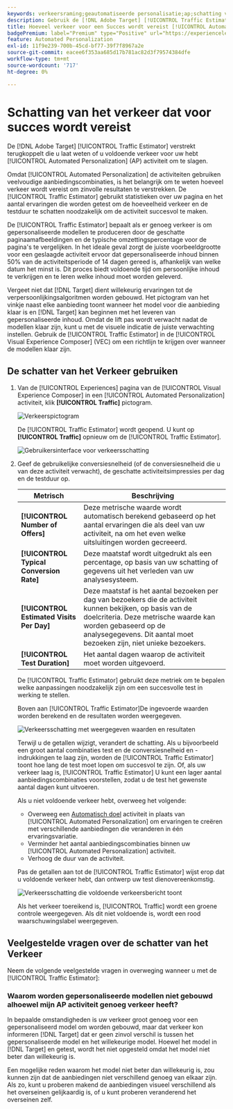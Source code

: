 ```yaml
---
keywords: verkeersraming;geautomatiseerde personalisatie;ap;schatting van verkeer
description: Gebruik de [!DNL Adobe Target] [!UICONTROL Traffic Estimator] om te bepalen of u voldoende verkeer voor uw [!UICONTROL Automated Personalization] activiteit om te slagen.
title: Hoeveel verkeer voor een Succes wordt vereist [!UICONTROL Automated Personalization] Activiteit?
badgePremium: label="Premium" type="Positive" url="https://experienceleague.adobe.com/docs/target/using/introduction/intro.html?lang=en#premium newtab=true" tooltip="Zie wat er in Target Premium is opgenomen."
feature: Automated Personalization
exl-id: 11f9e239-700b-45cd-bf77-39f7f8967a2e
source-git-commit: eacee6f353aa685d17b781ac82d3f79574384dfe
workflow-type: tm+mt
source-wordcount: '717'
ht-degree: 0%

---
```


# Schatting van het verkeer dat voor succes wordt vereist

De [!DNL Adobe Target] [!UICONTROL Traffic Estimator] verstrekt terugkoppelt die u laat weten of u voldoende verkeer voor uw hebt [!UICONTROL Automated Personalization] (AP) activiteit om te slagen.

Omdat [!UICONTROL Automated Personalization] de activiteiten gebruiken veelvoudige aanbiedingscombinaties, is het belangrijk om te weten hoeveel verkeer wordt vereist om zinvolle resultaten te verstrekken. De [!UICONTROL Traffic Estimator] gebruikt statistieken over uw pagina en het aantal ervaringen die worden getest om de hoeveelheid verkeer en de testduur te schatten noodzakelijk om de activiteit succesvol te maken.

De [!UICONTROL Traffic Estimator] bepaalt als er genoeg verkeer is om gepersonaliseerde modellen te produceren door de geschatte paginaamafbeeldingen en de typische omzettingspercentage voor de pagina&#39;s te vergelijken. In het ideale geval zorgt de juiste voorbeeldgrootte voor een geslaagde activiteit ervoor dat gepersonaliseerde inhoud binnen 50% van de activiteitsperiode of 14 dagen gereed is, afhankelijk van welke datum het minst is. Dit proces biedt voldoende tijd om persoonlijke inhoud te verkrijgen en te leren welke inhoud moet worden geleverd.

Vergeet niet dat [!DNL Target] dient willekeurig ervaringen tot de verpersoonlijkingsalgoritmen worden gebouwd. Het pictogram van het vinkje naast elke aanbieding toont wanneer het model voor die aanbieding klaar is en [!DNL Target] kan beginnen met het leveren van gepersonaliseerde inhoud. Omdat de lift pas wordt verwacht nadat de modellen klaar zijn, kunt u met de visuele indicatie de juiste verwachting instellen. Gebruik de [!UICONTROL Traffic Estimator] in de [!UICONTROL Visual Experience Composer] (VEC) om een richtlijn te krijgen over wanneer de modellen klaar zijn.

## De schatter van het Verkeer gebruiken

1. Van de [!UICONTROL Experiences] pagina van de [!UICONTROL Visual Experience Composer] in een [!UICONTROL Automated Personalization] activiteit, klik  **[!UICONTROL Traffic]** pictogram.

   ![Verkeerspictogram](/help/main/c-activities/t-automated-personalization/assets/icon-traffic.png)

   De [!UICONTROL Traffic Estimator] wordt geopend. U kunt op **[!UICONTROL Traffic]** opnieuw om de [!UICONTROL Traffic Estimator].

   ![Gebruikersinterface voor verkeersschatting](assets/ap_est.png)

1. Geef de gebruikelijke conversiesnelheid (of de conversiesnelheid die u van deze activiteit verwacht), de geschatte activiteitsimpressies per dag en de testduur op.

   | Metrisch | Beschrijving |
   | --- | --- |
   | **[!UICONTROL Number of Offers]** | Deze metrische waarde wordt automatisch berekend gebaseerd op het aantal ervaringen die als deel van uw activiteit, na om het even welke uitsluitingen worden gecreeerd. |
   | **[!UICONTROL Typical Conversion Rate]** | Deze maatstaf wordt uitgedrukt als een percentage, op basis van uw schatting of gegevens uit het verleden van uw analysesysteem. |
   | **[!UICONTROL Estimated Visits Per Day]** | Deze maatstaf is het aantal bezoeken per dag van bezoekers die de activiteit kunnen bekijken, op basis van de doelcriteria. Deze metrische waarde kan worden gebaseerd op de analysegegevens. Dit aantal moet bezoeken zijn, niet unieke bezoekers. |
   | **[!UICONTROL Test Duration]** | Het aantal dagen waarop de activiteit moet worden uitgevoerd. |

   De [!UICONTROL Traffic Estimator] gebruikt deze metriek om te bepalen welke aanpassingen noodzakelijk zijn om een succesvolle test in werking te stellen.

   Boven aan [!UICONTROL Traffic Estimator]De ingevoerde waarden worden berekend en de resultaten worden weergegeven.

   ![Verkeersschatting met weergegeven waarden en resultaten](assets/ap_est_no.png)

   Terwijl u de getallen wijzigt, verandert de schatting. Als u bijvoorbeeld een groot aantal combinaties test en de conversiesnelheid en -indrukkingen te laag zijn, worden de [!UICONTROL Traffic Estimator] toont hoe lang de test moet lopen om succesvol te zijn. Of, als uw verkeer laag is, [!UICONTROL Traffic Estimator] U kunt een lager aantal aanbiedingscombinaties voorstellen, zodat u de test het gewenste aantal dagen kunt uitvoeren.

   Als u niet voldoende verkeer hebt, overweeg het volgende:

   * Overweeg een [Automatisch doel](/help/main/c-activities/auto-target/auto-target-to-optimize.md) activiteit in plaats van [!UICONTROL Automated Personalization] om ervaringen te creëren met verschillende aanbiedingen die veranderen in één ervaringsvariatie.
   * Verminder het aantal aanbiedingscombinaties binnen uw [!UICONTROL Automated Personalization] activiteit.
   * Verhoog de duur van de activiteit.

   Pas de getallen aan tot de [!UICONTROL Traffic Estimator] wijst erop dat u voldoende verkeer hebt, dan ontwerp uw test dienovereenkomstig.

   ![Verkeersschatting die voldoende verkeersbericht toont](assets/ap_est_yes.png)

   Als het verkeer toereikend is, [!UICONTROL Traffic] wordt een groene controle weergegeven. Als dit niet voldoende is, wordt een rood waarschuwingslabel weergegeven.

## Veelgestelde vragen over de schatter van het Verkeer

Neem de volgende veelgestelde vragen in overweging wanneer u met de [!UICONTROL Traffic Estimator]:

### Waarom worden gepersonaliseerde modellen niet gebouwd alhoewel mijn AP activiteit genoeg verkeer heeft?

In bepaalde omstandigheden is uw verkeer groot genoeg voor een gepersonaliseerd model om worden gebouwd, maar dat verkeer kon informeren [!DNL Target] dat er geen zinvol verschil is tussen het gepersonaliseerde model en het willekeurige model. Hoewel het model in [!DNL Target] en getest, wordt het niet opgesteld omdat het model niet beter dan willekeurig is.

Een mogelijke reden waarom het model niet beter dan willekeurig is, zou kunnen zijn dat de aanbiedingen niet verschillend genoeg van elkaar zijn. Als zo, kunt u proberen makend de aanbiedingen visueel verschillend als het overseinen gelijkaardig is, of u kunt proberen veranderend het overseinen zelf.
